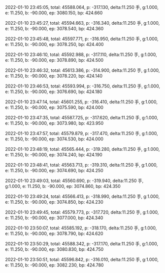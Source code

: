 2022-01-10 23:45:05, total: 45588.064, p: -317.130, delta:11.250 手, g:1.000, e: 11.250, b: -90.000, ep: 3080.150, bp: 424.660

2022-01-10 23:45:27, total: 45594.663, p: -316.340, delta:11.250 手, g:1.000, e: 11.250, b: -90.000, ep: 3078.540, bp: 424.360

2022-01-10 23:45:48, total: 45597.771, p: -316.950, delta:11.250 手, g:1.000, e: 11.250, b: -90.000, ep: 3078.250, bp: 424.400

2022-01-10 23:46:10, total: 45592.988, p: -317.110, delta:11.250 手, g:1.000, e: 11.250, b: -90.000, ep: 3078.890, bp: 424.500

2022-01-10 23:46:32, total: 45613.386, p: -314.900, delta:11.250 手, g:1.000, e: 11.250, b: -90.000, ep: 3078.220, bp: 424.140

2022-01-10 23:46:53, total: 45593.994, p: -316.750, delta:11.250 手, g:1.000, e: 11.250, b: -90.000, ep: 3076.690, bp: 424.180

2022-01-10 23:47:14, total: 45601.255, p: -316.410, delta:11.250 手, g:1.000, e: 11.250, b: -90.000, ep: 3075.590, bp: 424.000

2022-01-10 23:47:35, total: 45587.725, p: -317.620, delta:11.250 手, g:1.000, e: 11.250, b: -90.000, ep: 3073.980, bp: 423.950

2022-01-10 23:47:57, total: 45579.879, p: -317.470, delta:11.250 手, g:1.000, e: 11.250, b: -90.000, ep: 3074.530, bp: 424.000

2022-01-10 23:48:19, total: 45565.444, p: -319.280, delta:11.250 手, g:1.000, e: 11.250, b: -90.000, ep: 3074.240, bp: 424.190

2022-01-10 23:48:41, total: 45563.713, p: -319.310, delta:11.250 手, g:1.000, e: 11.250, b: -90.000, ep: 3074.690, bp: 424.250

2022-01-10 23:49:03, total: 45560.690, p: -319.940, delta:11.250 手, g:1.000, e: 11.250, b: -90.000, ep: 3074.860, bp: 424.350

2022-01-10 23:49:24, total: 45566.413, p: -318.990, delta:11.250 手, g:1.000, e: 11.250, b: -90.000, ep: 3074.850, bp: 424.230

2022-01-10 23:49:45, total: 45579.773, p: -317.720, delta:11.250 手, g:1.000, e: 11.250, b: -90.000, ep: 3077.000, bp: 424.340

2022-01-10 23:50:07, total: 45585.192, p: -318.170, delta:11.250 手, g:1.000, e: 11.250, b: -90.000, ep: 3078.790, bp: 424.620

2022-01-10 23:50:29, total: 45588.342, p: -317.170, delta:11.250 手, g:1.000, e: 11.250, b: -90.000, ep: 3080.830, bp: 424.750

2022-01-10 23:50:51, total: 45596.842, p: -316.010, delta:11.250 手, g:1.000, e: 11.250, b: -90.000, ep: 3082.230, bp: 424.780